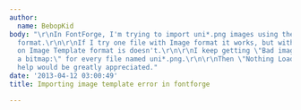 ```yaml
---
author:
  name: BebopKid
body: "\r\nIn FontForge, I'm trying to import uni*.png images using the Image Template
  format.\r\n\r\nIf I try one file with Image format it works, but with multiple files
  on Image Template format is doesn't.\r\n\r\nI keep getting \"Bad image file, not
  a bitmap:\" for every file named uni*.png.\r\n\r\nThen \"Nothing Loaded\".\r\n\r\nAny
  help would be greatly appreciated."
date: '2013-04-12 03:00:49'
title: Importing image template error in fontforge

---
```

